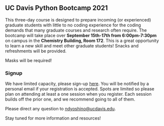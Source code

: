 ## UC Davis Python Bootcamp 2021

This three-day course is designed to prepare incoming (or experienced) graduate students with little to no coding experience for the coding demands that many graduate courses and research often require. The bootcamp will take place over **September 15th-17th from 6:00pm-7:30pm** on campus in the **Chemistry Building, Room 172**. This is a great opportunity to learn a new skill and meet other graduate students! Snacks and refreshments will be provided.

Masks will be required!


### Signup

We have limited capacity, please sign-up [here](https://docs.google.com/forms/d/1vx4OIztsbECXP1IVfocsHuFJhJrjm4JPNt8EEJfW02c/). You will be notified by a personal email if your registration is accepted. Spots are limited so please plan on attending at least a one session when you register. Each session builds off the prior one, and we recommend going to all of them.

Please direct any question to ndyoshino@ucdavis.edu.

Stay tuned for more information and resources!
